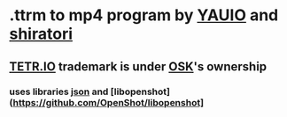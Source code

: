 # **.ttrm to mp4 program by [YAUIO](https://github.com/YAUIO) and [shiratori](https://github.com/shiratorip)**

## [TETR.IO](https://github.com/tetrio) trademark is under [OSK](https://github.com/o5k)'s ownership

### uses libraries [json](https://github.com/nlohmann/json) and [libopenshot](https://github.com/OpenShot/libopenshot]
